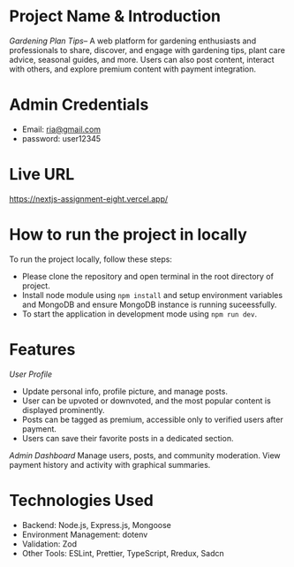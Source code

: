 # Project Name & Introduction

_Gardening Plan Tips_– A web platform for gardening enthusiasts and professionals to share, discover, and engage with gardening tips, plant care advice, seasonal guides, and more. Users can also post content, interact with others, and explore premium content with payment integration.

# Admin Credentials

- Email: ria@gmail.com
- password: user12345

# Live URL

https://nextjs-assignment-eight.vercel.app/

# How to run the project in locally

To run the project locally, follow these steps:

- Please clone the repository and open terminal in the root directory of project.
- Install node module using `npm install` and setup environment variables and MongoDB and ensure MongoDB instance is running suceessfully.
- To start the application in development mode using `npm run dev`.

# Features

_User Profile_

- Update personal info, profile picture, and manage posts.
- User can be upvoted or downvoted, and the most popular content is displayed prominently.
- Posts can be tagged as premium, accessible only to verified users after payment.
- Users can save their favorite posts in a dedicated section.

_Admin Dashboard_
Manage users, posts, and community moderation.
View payment history and activity with graphical summaries.

# Technologies Used

- Backend: Node.js, Express.js, Mongoose
- Environment Management: dotenv
- Validation: Zod
- Other Tools: ESLint, Prettier, TypeScript, Rredux, Sadcn

